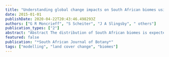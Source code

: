 ```yaml
---
title: "Understanding global change impacts on South African biomes using Dynamic Vegetation Models"
date: 2015-01-01
publishDate: 2020-04-22T20:43:46.498293Z
authors: ["G R Moncrieff", "S Scheiter", "J A Slingsby", " others"]
publication_types: ["2"]
abstract: "Abstract The distribution of South African biomes is expected to be drastically altered as a result of climatic change and increasing atmospheric CO 2 in the 21st century. Developing the capacity to anticipate change is of critical importance if we are to mitigate and efficiently …"
featured: false
publication: "*South African Journal of Botany*"
tags: ["modelling", "land cover change", "biomes"]
---
```


